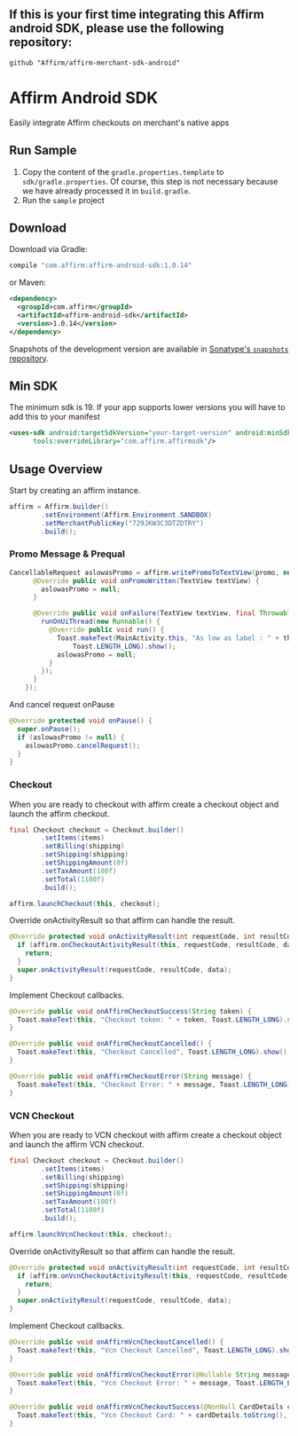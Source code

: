 ## If this is your first time integrating this Affirm android SDK, please use the following repository:
```
github "Affirm/affirm-merchant-sdk-android"
```
Affirm Android SDK
==================

Easily integrate Affirm checkouts on merchant's native apps

## Run Sample
1. Copy the content of the `gradle.properties.template` to `sdk/gradle.properties`. Of course, this step is not necessary because we have already processed it in `build.gradle`.
2. Run the `sample` project

## Download

Download via Gradle:
```groovy
compile "com.affirm:affirm-android-sdk:1.0.14"
```
or Maven:
```xml
<dependency>
  <groupId>com.affirm</groupId>
  <artifactId>affirm-android-sdk</artifactId>
  <version>1.0.14</version>
</dependency>
```
Snapshots of the development version are available in [Sonatype's `snapshots` repository](https://oss.sonatype.org/content/repositories/snapshots/).

## Min SDK

The minimum sdk is 19. If your app supports lower versions you will have to add this to your manifest

```xml
<uses-sdk android:targetSdkVersion="your-target-version" android:minSdkVersion="your-min-sdk-version"
      tools:overrideLibrary="com.affirm.affirmsdk"/>
```

## Usage Overview
Start by creating an affirm instance.

```java
affirm = Affirm.builder()
        .setEnvironment(Affirm.Environment.SANDBOX)
        .setMerchantPublicKey("729JKW3C3DTZDTRY")
        .build();
```

### Promo Message & Prequal
```java
CancellableRequest aslowasPromo = affirm.writePromoToTextView(promo, null, 1100, AffirmDisplayTypeLogo, AffirmColorTypeBlue, true, new PromoCallback() {
      @Override public void onPromoWritten(TextView textView) {
        aslowasPromo = null;
      }

      @Override public void onFailure(TextView textView, final Throwable throwable) {
        runOnUiThread(new Runnable() {
          @Override public void run() {
            Toast.makeText(MainActivity.this, "As low as label : " + throwable.getMessage(),
                Toast.LENGTH_LONG).show();
            aslowasPromo = null;
          }
        });
      }
    });
```

And cancel request onPause
```java
@Override protected void onPause() {
  super.onPause();
  if (aslowasPromo != null) {
    aslowasPromo.cancelRequest();
  }
}
```  

### Checkout 
When you are ready to checkout with affirm create a checkout object
and launch the affirm checkout.


```java
final Checkout checkout = Checkout.builder()
        .setItems(items)
        .setBilling(shipping)
        .setShipping(shipping)
        .setShippingAmount(0f)
        .setTaxAmount(100f)
        .setTotal(1100f)
        .build();

affirm.launchCheckout(this, checkout);
```

Override onActivityResult so that affirm can handle the result.

```java
@Override protected void onActivityResult(int requestCode, int resultCode, Intent data) {
  if (affirm.onCheckoutActivityResult(this, requestCode, resultCode, data)) {
    return;
  }
  super.onActivityResult(requestCode, resultCode, data);
}
```

Implement Checkout callbacks.

```java
@Override public void onAffirmCheckoutSuccess(String token) {
  Toast.makeText(this, "Checkout token: " + token, Toast.LENGTH_LONG).show();
}

@Override public void onAffirmCheckoutCancelled() {
  Toast.makeText(this, "Checkout Cancelled", Toast.LENGTH_LONG).show();
}

@Override public void onAffirmCheckoutError(String message) {
  Toast.makeText(this, "Checkout Error: " + message, Toast.LENGTH_LONG).show();
}
```

### VCN Checkout
When you are ready to VCN checkout with affirm create a checkout object
and launch the affirm VCN checkout.

```java
final Checkout checkout = Checkout.builder()
        .setItems(items)
        .setBilling(shipping)
        .setShipping(shipping)
        .setShippingAmount(0f)
        .setTaxAmount(100f)
        .setTotal(1100f)
        .build();

affirm.launchVcnCheckout(this, checkout);
```

Override onActivityResult so that affirm can handle the result.

```java
@Override protected void onActivityResult(int requestCode, int resultCode, Intent data) {
  if (affirm.onVcnCheckoutActivityResult(this, requestCode, resultCode, data)) {
    return;
  }
  super.onActivityResult(requestCode, resultCode, data);
}
```

Implement Checkout callbacks.

```java
@Override public void onAffirmVcnCheckoutCancelled() {
  Toast.makeText(this, "Vcn Checkout Cancelled", Toast.LENGTH_LONG).show();
}

@Override public void onAffirmVcnCheckoutError(@Nullable String message) {
  Toast.makeText(this, "Vcn Checkout Error: " + message, Toast.LENGTH_LONG).show();
}

@Override public void onAffirmVcnCheckoutSuccess(@NonNull CardDetails cardDetails) {
  Toast.makeText(this, "Vcn Checkout Card: " + cardDetails.toString(), Toast.LENGTH_LONG).show();
}
```
